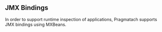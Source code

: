 
JMX Bindings
------------------------

In order to support runtime inspection of applications, Pragmatach supports JMX bindings using MXBeans.  